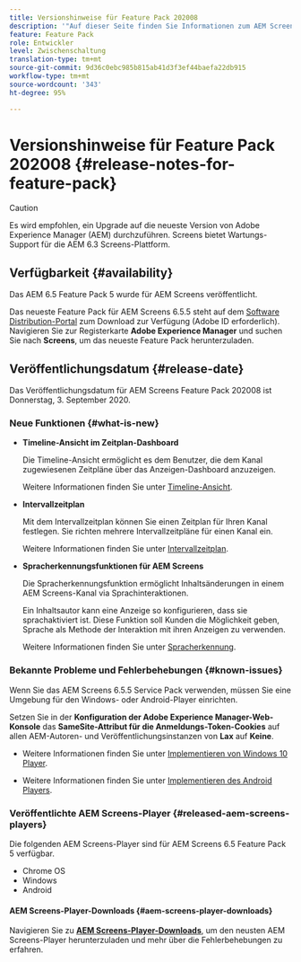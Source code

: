 ```yaml
---
title: Versionshinweise für Feature Pack 202008
description: '"Auf dieser Seite finden Sie Informationen zum AEM Screens Feature Pack 20208, das am 03. September 2020 veröffentlicht wurde."'
feature: Feature Pack 
role: Entwickler
level: Zwischenschaltung
translation-type: tm+mt
source-git-commit: 9d36c0ebc985b815ab41d3f3ef44baefa22db915
workflow-type: tm+mt
source-wordcount: '343'
ht-degree: 95%

---
```



# Versionshinweise für Feature Pack 202008 {#release-notes-for-feature-pack}

>[!CAUTION]
>
>Es wird empfohlen, ein Upgrade auf die neueste Version von Adobe Experience Manager (AEM) durchzuführen. Screens bietet Wartungs-Support für die AEM 6.3 Screens-Plattform.

## Verfügbarkeit {#availability}

Das AEM 6.5 Feature Pack 5 wurde für AEM Screens veröffentlicht.

Das neueste Feature Pack für AEM Screens 6.5.5 steht auf dem [Software Distribution-Portal](https://experience.adobe.com/#/downloads/content/software-distribution/en/aem.html) zum Download zur Verfügung (Adobe ID erforderlich). Navigieren Sie zur Registerkarte **Adobe Experience Manager** und suchen Sie nach **Screens**, um das neueste Feature Pack herunterzuladen.

## Veröffentlichungsdatum {#release-date}

Das Veröffentlichungsdatum für AEM Screens Feature Pack 202008 ist Donnerstag, 3. September 2020.

### Neue Funktionen {#what-is-new}

* **Timeline-Ansicht im Zeitplan-Dashboard**

   Die Timeline-Ansicht ermöglicht es dem Benutzer, die dem Kanal zugewiesenen Zeitpläne über das Anzeigen-Dashboard anzuzeigen.

   Weitere Informationen finden Sie unter [Timeline-Ansicht](/help/user-guide/channel-assignment-latest-fp.md#timeline-view).

* **Intervallzeitplan**

   Mit dem Intervallzeitplan können Sie einen Zeitplan für Ihren Kanal festlegen. Sie richten mehrere Intervallzeitpläne für einen Kanal ein.

   Weitere Informationen finden Sie unter [Intervallzeitplan](/help/user-guide/channel-assignment-latest-fp.md#recurrence-schedule).

* **Spracherkennungsfunktionen für AEM Screens**

   Die Spracherkennungsfunktion ermöglicht Inhaltsänderungen in einem AEM Screens-Kanal via Sprachinteraktionen.

   Ein Inhaltsautor kann eine Anzeige so konfigurieren, dass sie sprachaktiviert ist. Diese Funktion soll Kunden die Möglichkeit geben, Sprache als Methode der Interaktion mit ihren Anzeigen zu verwenden.

   Weitere Informationen finden Sie unter [Spracherkennung](voice-recognition.md).

### Bekannte Probleme und Fehlerbehebungen {#known-issues}

Wenn Sie das AEM Screens 6.5.5 Service Pack verwenden, müssen Sie eine Umgebung für den Windows- oder Android-Player einrichten.

Setzen Sie in der **Konfiguration der Adobe Experience Manager-Web-Konsole** das **SameSite-Attribut für die Anmeldungs-Token-Cookies** auf allen AEM-Autoren- und Veröffentlichungsinstanzen von **Lax** auf **Keine**.

* Weitere Informationen finden Sie unter [Implementieren von Windows 10 Player](implementing-windows-player.md#fp-environment-setup).

* Weitere Informationen finden Sie unter [Implementieren des Android Players](implementing-android-player.md#fp-environment-setup).

### Veröffentlichte AEM Screens-Player {#released-aem-screens-players}

Die folgenden AEM Screens-Player sind für AEM Screens 6.5 Feature Pack 5 verfügbar.

* Chrome OS
* Windows
* Android

#### AEM Screens-Player-Downloads {#aem-screens-player-downloads}

Navigieren Sie zu **[AEM Screens-Player-Downloads](https://download.macromedia.com/screens/index.html)**, um den neusten AEM Screens-Player herunterzuladen und mehr über die Fehlerbehebungen zu erfahren.

